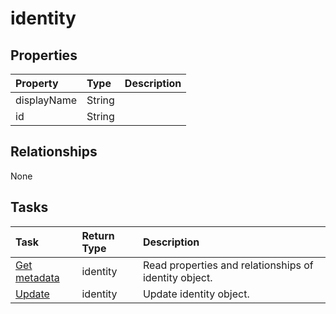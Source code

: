 # identity



## Properties
| Property	   | Type	|Description|
|:---------------|:--------|:----------|
|displayName|String||
|id|String||

## Relationships
None


## Tasks

| Task		   | Return Type	|Description|
|:---------------|:--------|:----------|
|[Get metadata](../api/identity_get.md) | identity |Read properties and relationships of identity object.|
|[Update](../api/identity_update.md) | identity	|Update identity object. |
